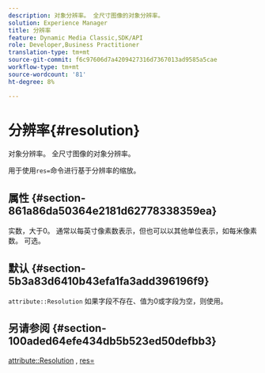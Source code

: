 ```yaml
---
description: 对象分辨率。 全尺寸图像的对象分辨率。
solution: Experience Manager
title: 分辨率
feature: Dynamic Media Classic,SDK/API
role: Developer,Business Practitioner
translation-type: tm+mt
source-git-commit: f6c97606d7a4209427316d7367013ad9585a5cae
workflow-type: tm+mt
source-wordcount: '81'
ht-degree: 8%

---
```



# 分辨率{#resolution}

对象分辨率。 全尺寸图像的对象分辨率。

用于使用`res=`命令进行基于分辨率的缩放。

## 属性 {#section-861a86da50364e2181d62778338359ea}

实数，大于0。 通常以每英寸像素数表示，但也可以以其他单位表示，如每米像素数。 可选。

## 默认 {#section-5b3a83d6410b43efa1fa3add396196f9}

`attribute::Resolution` 如果字段不存在、值为0或字段为空，则使用。

## 另请参阅 {#section-100aded64efe434db5b523ed50defbb3}

[attribute::Resolution](../../../../../../is-api/image-catalog/image-serving-api-ref/c-image-catalog-reference/c-attributes-reference/r-resolution.md#reference-2c066a2cc9b04b4ea0c8ae9476e853b4) ,  [res=](../../../../../../is-api/http-ref/image-serving-api-ref/c-http-protocol-reference/c-command-reference/r-res.md#reference-3d6fe416801148dea0f786f2b5169e55)
